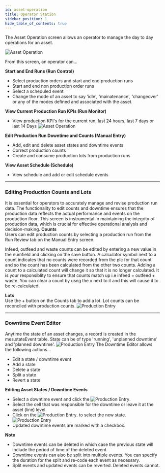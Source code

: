 ```yaml
---
id: asset-operation
title: Operator Station
sidebar_position: 1
hide_table_of_contents: true
---
```

The Asset Operation screen allows an operator to manage the day to day operations for an asset. 

![Asset Operation](/img/asset-ops-run-control.png)

From this screen, an operator can...

**Start and End Runs (Run Control)**
* Select production orders and start and end production runs
* Start and end non production order runs
* Select a scheduled event
* Change the mode of an asset to say 'idle', 'mainatenance', 'changeover' or any of the modes defined and associated with the asset.

**View Current Production Run KPIs (Run Monitor)**
* View production KPI's for the current run, last 24 hours, last 7 days or last 14 Days
![Asset Operation](/img/asset-ops-run-monitor.png)

**Edit Production Run Downtime and Counts (Manual Entry)**
* Add, edit and delete asset states and downtime events
* Correct production counts
* Create and consume production lots from production runs

**View Asset Schedule (Schedule)**
* View schedule and add or edit schedule events
***
### Editing Production Counts and Lots
It is essential for operators to accurately manage and revise production run data. The functionality to edit counts and downtime ensures that the production data reflects the actual performance and events on the production floor. This screen is instrumental in maintaining the integrity of production data, which is crucial for effective operational analysis and decision-making.
**Counts**<br/>
Users can edit production counts by selecting a production run from the Run Review tab on the Manual Entry screen.

Infeed, outfeed and waste counts can be edited by entering a new value in the numfield and clicking on the save button.
A calculator symbol next to a count indicates that no counts were recorded from the plc for that count and so the count has been calculated from the other two counts.
Adding a count to a calculated count will change it so that it is no longer calculated. It is your responsiblity to ensure that counts match up i.e infeed = outfeed + waste.
You can clear a count by usng the x next to it and this will cause it to be re-calculated.

**Lots**<br/>
Use the + button on the Counts tab to add a lot. Lot counts can be reconciled with production counts.
![Production Entry](/img/ops-operations-production-entry1.png)
***

### Downtime Event Editor
Anytime the state of an asset changes, a record is created in the mes.stateEvent table. State can be of type 'running', 'unplanned downtime' and 'planned downtime'.
![Production Entry](/img/ops-operations-production-entry2.png)
The Downtime Editor allows the following actions...<br/>

* Edit a state / downtime event
* Add a state
* Delete a state
* Split a state
* Revert a state

**Editing Asset States / Downtime Events**
* Select a downtime event and click the ![Production Entry](/img/components/editButton.png).
* Select the cell that was responsible for the downtime or leave it at the asset (line) level.
* Click on the ![Production Entry](/img/components/editButton.png). to select the new state.<br/>
![Production Entry](/img/assetOperation/editDowntimeEvent.png)
* Updated downtime events are marked with a checkbox.

**Note**
* Downtime events can be deleted in which case the previous state will include the period of time of the deleted event.<br/>
* Downtime events can also be split into multiple events. You can specify the duration for the split and re-code each event as necessary.<br />
* Split events and updated events can be reverted. Deleted events cannot.

